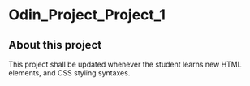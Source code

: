 # Odin_Project_Project_1

## About this project

This project shall be updated whenever the student learns new HTML elements, and CSS styling syntaxes.
